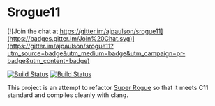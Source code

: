 # Srogue11

[![Join the chat at https://gitter.im/ajpaulson/srogue11](https://badges.gitter.im/Join%20Chat.svg)](https://gitter.im/ajpaulson/srogue11?utm_source=badge&utm_medium=badge&utm_campaign=pr-badge&utm_content=badge)

[![Build Status](https://travis-ci.org/ajpaulson/srogue11.svg?branch=master)](https://travis-ci.org/ajpaulson/srogue11)
[![Build Status](https://drone.io/github.com/ajpaulson/srogue11/status.png)](https://drone.io/github.com/ajpaulson/srogue11/latest)

This project is an attempt to refactor [Super Rogue](https://github.com/roguelikerestorationproject/srogue) so that it meets C11 standard and compiles cleanly with clang.
